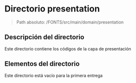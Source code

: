 # Directorio presentation

> Path absoluto: /FONTS/src/main/domain/presentation

## Descripción del directorio
Este directorio contiene los códigos de la capa de presentación

## Elementos del directorio
Este directorio está vacío para la primera entrega